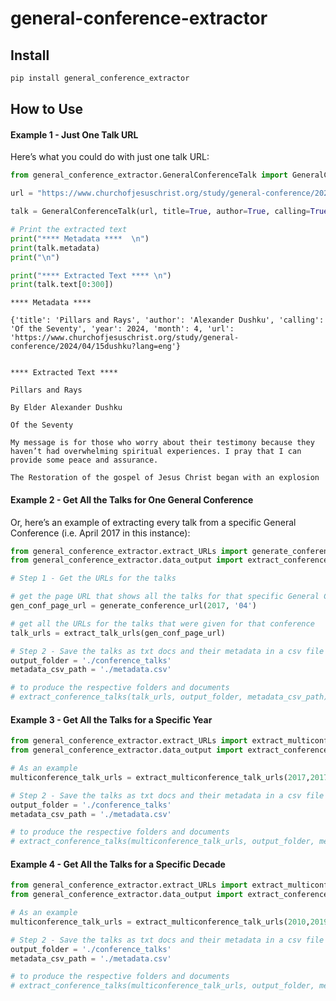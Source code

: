 # general-conference-extractor


<!-- WARNING: THIS FILE WAS AUTOGENERATED! DO NOT EDIT! -->

## Install

``` sh
pip install general_conference_extractor
```

## How to Use

#### Example 1 - Just One Talk URL

Here’s what you could do with just one talk URL:

``` python
from general_conference_extractor.GeneralConferenceTalk import GeneralConferenceTalk

url = "https://www.churchofjesuschrist.org/study/general-conference/2024/04/15dushku?lang=eng"

talk = GeneralConferenceTalk(url, title=True, author=True, calling=True)

# Print the extracted text
print("**** Metadata ****  \n")
print(talk.metadata)
print("\n")

print("**** Extracted Text **** \n")
print(talk.text[0:300])
```

    **** Metadata ****  

    {'title': 'Pillars and Rays', 'author': 'Alexander Dushku', 'calling': 'Of the Seventy', 'year': 2024, 'month': 4, 'url': 'https://www.churchofjesuschrist.org/study/general-conference/2024/04/15dushku?lang=eng'}


    **** Extracted Text **** 

    Pillars and Rays

    By Elder Alexander Dushku

    Of the Seventy

    My message is for those who worry about their testimony because they haven’t had overwhelming spiritual experiences. I pray that I can provide some peace and assurance.

    The Restoration of the gospel of Jesus Christ began with an explosion

#### Example 2 - Get All the Talks for One General Conference

Or, here’s an example of extracting every talk from a specific General
Conference (i.e. April 2017 in this instance):

``` python
from general_conference_extractor.extract_URLs import generate_conference_url, extract_talk_urls
from general_conference_extractor.data_output import extract_conference_talks

# Step 1 - Get the URLs for the talks

# get the page URL that shows all the talks for that specific General Conference
gen_conf_page_url = generate_conference_url(2017, '04')

# get all the URLs for the talks that were given for that conference
talk_urls = extract_talk_urls(gen_conf_page_url)

# Step 2 - Save the talks as txt docs and their metadata in a csv file
output_folder = './conference_talks'
metadata_csv_path = './metadata.csv'

# to produce the respective folders and documents
# extract_conference_talks(talk_urls, output_folder, metadata_csv_path)
```

#### Example 3 - Get All the Talks for a Specific Year

``` python
from general_conference_extractor.extract_URLs import extract_multiconference_talk_urls
from general_conference_extractor.data_output import extract_conference_talks

# As an example
multiconference_talk_urls = extract_multiconference_talk_urls(2017,2017)

# Step 2 - Save the talks as txt docs and their metadata in a csv file
output_folder = './conference_talks'
metadata_csv_path = './metadata.csv'

# to produce the respective folders and documents
# extract_conference_talks(multiconference_talk_urls, output_folder, metadata_csv_path)
```

#### Example 4 - Get All the Talks for a Specific Decade

``` python
from general_conference_extractor.extract_URLs import extract_multiconference_talk_urls
from general_conference_extractor.data_output import extract_conference_talks

# As an example
multiconference_talk_urls = extract_multiconference_talk_urls(2010,2019)

# Step 2 - Save the talks as txt docs and their metadata in a csv file
output_folder = './conference_talks'
metadata_csv_path = './metadata.csv'

# to produce the respective folders and documents
# extract_conference_talks(multiconference_talk_urls, output_folder, metadata_csv_path)
```

